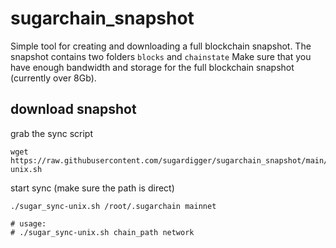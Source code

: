 # sugarchain_snapshot

Simple tool for creating and downloading a full blockchain snapshot. The snapshot contains two folders `blocks` and `chainstate`
Make sure that you have enough bandwidth and storage for the full blockchain snapshot (currently over 8Gb).

## download snapshot
grab the sync script
```
wget https://raw.githubusercontent.com/sugardigger/sugarchain_snapshot/main/sugar_sync-unix.sh
```

start sync (make sure the path is direct)
```
./sugar_sync-unix.sh /root/.sugarchain mainnet

# usage:
# ./sugar_sync-unix.sh chain_path network
```
